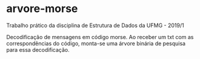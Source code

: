 # arvore-morse
Trabalho prático da disciplina de Estrutura de Dados da UFMG - 2019/1

Decodificação de mensagens em código morse. Ao receber um txt com as correspondências do código, monta-se uma árvore binária de pesquisa para essa decodificação.

